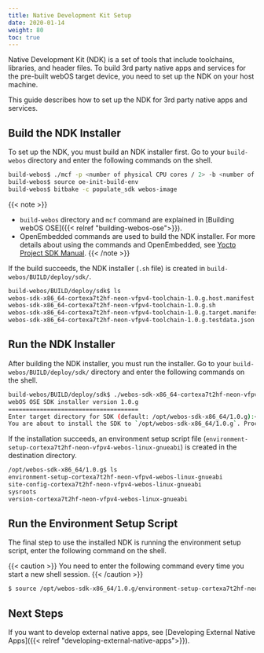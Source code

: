 ```yaml
---
title: Native Development Kit Setup
date: 2020-01-14
weight: 80
toc: true
---
```


Native Development Kit (NDK) is a set of tools that include toolchains, libraries, and header files. To build 3rd party native apps and services for the pre-built webOS target device, you need to set up the NDK on your host machine.

This guide describes how to set up the NDK for 3rd party native apps and services.

## Build the NDK Installer

To set up the NDK, you must build an NDK installer first. Go to your `build-webos` directory and enter the following commands on the shell.

``` bash
build-webos$ ./mcf -p <number of physical CPU cores / 2> -b <number of physical CPU cores / 2> raspberrypi4
build-webos$ source oe-init-build-env
build-webos$ bitbake -c populate_sdk webos-image
```

{{< note >}}
  - `build-webos` directory and  `mcf` command are explained in [Building webOS OSE]({{< relref "building-webos-ose">}}).
  - OpenEmbedded commands are used to build the NDK installer. For more details about using the commands and OpenEmbedded, see [Yocto Project SDK Manual](https://www.yoctoproject.org/docs/2.6/sdk-manual/sdk-manual.html#sdk-building-an-sdk-installer).
{{< /note >}}

If the build succeeds, the NDK installer (`.sh` file) is created in `build-webos/BUILD/deploy/sdk/`.

``` bash
build-webos/BUILD/deploy/sdk$ ls
webos-sdk-x86_64-cortexa7t2hf-neon-vfpv4-toolchain-1.0.g.host.manifest
webos-sdk-x86_64-cortexa7t2hf-neon-vfpv4-toolchain-1.0.g.sh
webos-sdk-x86_64-cortexa7t2hf-neon-vfpv4-toolchain-1.0.g.target.manifest
webos-sdk-x86_64-cortexa7t2hf-neon-vfpv4-toolchain-1.0.g.testdata.json
```

## Run the NDK Installer

After building the NDK installer, you must run the installer. Go to your `build-webos/BUILD/deploy/sdk/` directory and enter the following commands on the shell.

``` bash
build-webos/BUILD/deploy/sdk$ ./webos-sdk-x86_64-cortexa7t2hf-neon-vfpv4-toolchain-1.0.g.sh
webOS OSE SDK installer version 1.0.g
=====================================
Enter target directory for SDK (default: /opt/webos-sdk-x86_64/1.0.g):<Press Enter key or type the custom directory>
You are about to install the SDK to `/opt/webos-sdk-x86_64/1.0.g`. Proceed[Y/n]? <Type Y and press Enter key>
```

If the installation succeeds, an environment setup script file (`environment-setup-cortexa7t2hf-neon-vfpv4-webos-linux-gnueabi`) is created in the destination directory.

``` bash
/opt/webos-sdk-x86_64/1.0.g$ ls
environment-setup-cortexa7t2hf-neon-vfpv4-webos-linux-gnueabi
site-config-cortexa7t2hf-neon-vfpv4-webos-linux-gnueabi
sysroots
version-cortexa7t2hf-neon-vfpv4-webos-linux-gnueabi
```

## Run the Environment Setup Script

The final step to use the installed NDK is running the environment setup script, enter the following command on the shell.

{{< caution >}}
You need to enter the following command every time you start a new shell session.
{{< /caution >}}

``` bash
$ source /opt/webos-sdk-x86_64/1.0.g/environment-setup-cortexa7t2hf-neon-vfpv4-webos-linux-gnueabi
```

## Next Steps

If you want to develop external native apps, see [Developing External Native Apps]({{< relref "developing-external-native-apps">}}).